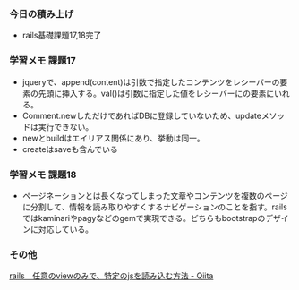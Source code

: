 ### 今日の積み上げ
- rails基礎課題17,18完了

### 学習メモ 課題17
- jqueryで、append(content)は引数で指定したコンテンツをレシーバーの要素の先頭に挿入する。val()は引数に指定した値をレシーバーにの要素にいれる。
- Comment.newしただけであればDBに登録していないため、updateメソッドは実行できない。
- newとbuildはエイリアス関係にあり、挙動は同一。
- createはsaveも含んでいる

### 学習メモ 課題18
- ページネーションとは長くなってしまった文章やコンテンツを複数のページに分割して、情報を読み取りやすくするナビゲーションのことを指す。railsではkaminariやpagyなどのgemで実現できる。どちらもbootstrapのデザインに対応している。

### その他
[rails　任意のviewのみで、特定のjsを読み込む方法 \- Qiita](https://qiita.com/Hijiri-K/items/1a3f7137cf3186580447)